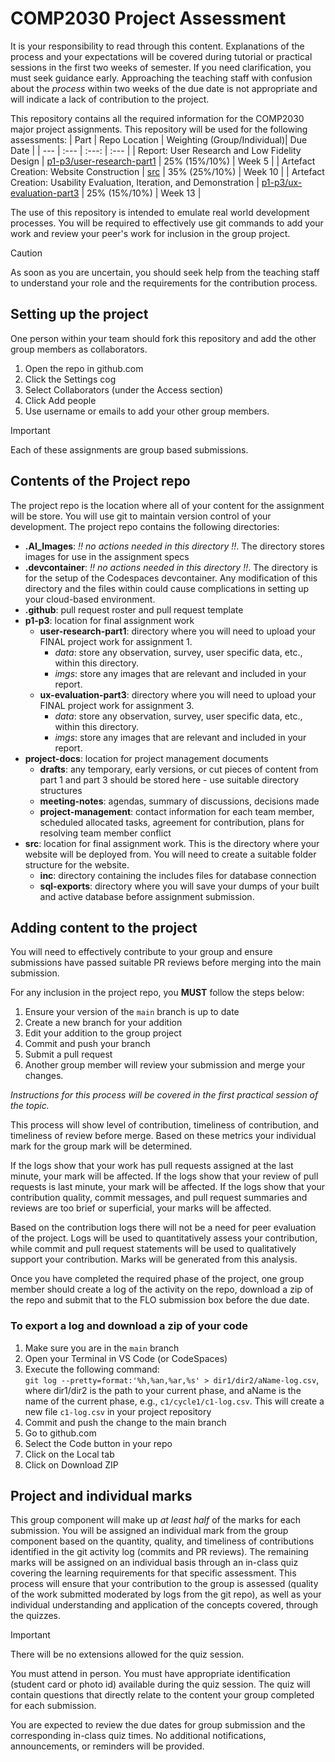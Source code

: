 # COMP2030 Project Assessment

It is your responsibility to read through this content. Explanations of the process and your expectations will be covered during tutorial or practical sessions in the first two weeks of semester. If you need clarification, you must seek guidance early. Approaching the teaching staff with confusion about the _process_ within two weeks of the due date is not appropriate and will indicate a lack of contribution to the project.

This repository contains all the required information for the COMP2030 major project assignments. This repository will be used for the following assessments:
| Part | Repo Location | Weighting (Group/Individual)| Due Date |
| --- | :--- | :---: | :--- |
| Report: User Research and Low Fidelity Design | [p1-p3/user-research-part1](p1-p3/user-research-part1/user-research.md) | 25% (15%/10%) | Week 5 |
| Artefact Creation: Website Construction | [src](src/website.md) | 35% (25%/10%) | Week 10 |
| Artefact Creation: Usability Evaluation, Iteration, and Demonstration | [p1-p3/ux-evaluation-part3](p1-p3/ux-evaluation-part3/ux-evaluation.md) | 25% (15%/10%) | Week 13 |

The use of this repository is intended to emulate real world development processes. You will be required to effectively use git commands to add your work and review your peer's work for inclusion in the group project.

> [!CAUTION]
> As soon as you are uncertain, you should seek help from the teaching staff to understand your role and the requirements for the contribution process.

## Setting up the project

One person within your team should fork this repository and add the other group members as collaborators.

1. Open the repo in github.com
1. Click the Settings cog
1. Select Collaborators (under the Access section)
1. Click Add people
1. Use username or emails to add your other group members.

> [!IMPORTANT]
> Each of these assignments are group based submissions.

## Contents of the Project repo

The project repo is the location where all of your content for the assignment will be store. You will use git to maintain version control of your development. The project repo contains the following directories:

- **.AI_Images**: _!! no actions needed in this directory !!_. The directory stores images for use in the assignment specs
- **.devcontainer**: _!! no actions needed in this directory !!_. The directory is for the setup of the Codespaces devcontainer. Any modification of this directory and the files within could cause complications in setting up your cloud-based environment.
- **.github**: pull request roster and pull request template
- **p1-p3**: location for final assignment work
  - **user-research-part1**: directory where you will need to upload your FINAL project work for assignment 1.
    - _data_: store any observation, survey, user specific data, etc., within this directory.
    - _imgs_: store any images that are relevant and included in your report.
  - **ux-evaluation-part3**: directory where you will need to upload your FINAL project work for assignment 3.
    - _data_: store any observation, survey, user specific data, etc., within this directory.
    - _imgs_: store any images that are relevant and included in your report.
- **project-docs**: location for project management documents
  - **drafts**: any temporary, early versions, or cut pieces of content from part 1 and part 3 should be stored here - use suitable directory structures
  - **meeting-notes**: agendas, summary of discussions, decisions made
  - **project-management**: contact information for each team member, scheduled allocated tasks, agreement for contribution, plans for resolving team member conflict
- **src**: location for final assignment work. This is the directory where your website will be deployed from. You will need to create a suitable folder structure for the website.
  - **inc**: directory containing the includes files for database connection
  - **sql-exports**: directory where you will save your dumps of your built and active database before assignment submission.

## Adding content to the project

You will need to effectively contribute to your group and ensure submissions have passed suitable PR reviews before merging into the main submission.

For any inclusion in the project repo, you **MUST** follow the steps below:

1. Ensure your version of the `main` branch is up to date
1. Create a new branch for your addition
1. Edit your addition to the group project
1. Commit and push your branch
1. Submit a pull request
1. Another group member will review your submission and merge your changes.

_Instructions for this process will be covered in the first practical session of the topic._

This process will show level of contribution, timeliness of contribution, and timeliness of review before merge. Based on these metrics your individual mark for the group mark will be determined.

If the logs show that your work has pull requests assigned at the last minute, your mark will be affected. If the logs show that your review of pull requests is last minute, your mark will be affected. If the logs show that your contribution quality, commit messages, and pull request summaries and reviews are too brief or superficial, your marks will be affected.

Based on the contribution logs there will not be a need for peer evaluation of the project. Logs will be used to quantitatively assess your contribution, while commit and pull request statements will be used to qualitatively support your contribution. Marks will be generated from this analysis.

Once you have completed the required phase of the project, one group member should create a log of the activity on the repo, download a zip of the repo and submit that to the FLO submission box before the due date.

### To export a log and download a zip of your code

1. Make sure you are in the `main` branch
1. Open your Terminal in VS Code (or CodeSpaces)
1. Execute the following command:<br /> `git log --pretty=format:'%h,%an,%ar,%s' > dir1/dir2/aName-log.csv`, <br />
   where dir1/dir2 is the path to your current phase, and aName is the name of the current phase, e.g., `c1/cycle1/c1-log.csv`. This will create a new file `c1-log.csv` in your project repository
1. Commit and push the change to the main branch
1. Go to github.com
1. Select the Code button in your repo
1. Click on the Local tab
1. Click on Download ZIP

## Project and individual marks

This group component will make up _at least half_ of the marks for each submission. You will be assigned an individual mark from the group component based on the quantity, quality, and timeliness of contributions identified in the git activity log (commits and PR reviews). The remaining marks will be assigned on an individual basis through an in-class quiz covering the learning requirements for that specific assessment. This process will ensure that your contribution to the group is assessed (quality of the work submitted moderated by logs from the git repo), as well as your individual understanding and application of the concepts covered, through the quizzes.

> [!IMPORTANT]
> There will be no extensions allowed for the quiz session.

You must attend in person. You must have appropriate identification (student card or photo id) available during the quiz session. The quiz will contain questions that directly relate to the content your group completed for each submission.

You are expected to review the due dates for group submission and the corresponding in-class quiz times. No additional notifications, announcements, or reminders will be provided.
